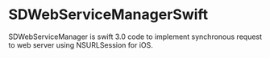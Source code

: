 # SDWebServiceManagerSwift
SDWebServiceManager is swift 3.0 code to implement synchronous request to web server using NSURLSession for iOS.
